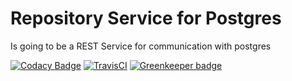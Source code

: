 # Repository Service for Postgres

Is going to be a REST Service for communication with postgres

[![Codacy Badge](https://api.codacy.com/project/badge/Grade/29c7aae29e9347ba8d97da549096a14f)](https://app.codacy.com/app/thomas_haenig/repository-service?utm_source=github.com&utm_medium=referral&utm_content=tFury/repository-service&utm_campaign=badger)
[![TravisCI](https://travis-ci.org/tFury/repository-service.svg?branch=master)](https://travis-ci.org/tFury/repository-service)
[![Greenkeeper badge](https://badges.greenkeeper.io/tFury/repository-service.svg)](https://greenkeeper.io/)